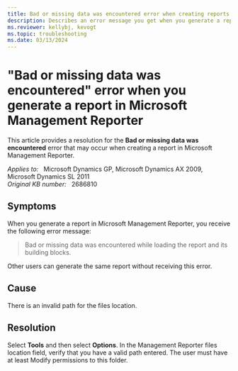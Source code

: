 ```yaml
---
title: Bad or missing data was encountered error when creating reports
description: Describes an error message you get when you generate a report in Microsoft Management Reporter. Provides a resolution.
ms.reviewer: kellybj, kevogt
ms.topic: troubleshooting
ms.date: 03/13/2024
---
```

# "Bad or missing data was encountered" error when you generate a report in Microsoft Management Reporter

This article provides a resolution for the **Bad or missing data was encountered** error that may occur when creating a report in Microsoft Management Reporter.

_Applies to:_ &nbsp; Microsoft Dynamics GP, Microsoft Dynamics AX 2009, Microsoft Dynamics SL 2011  
_Original KB number:_ &nbsp; 2686810

## Symptoms

When you generate a report in Microsoft Management Reporter, you receive the following error message:

> Bad or missing data was encountered while loading the report and its building blocks.

Other users can generate the same report without receiving this error.

## Cause

There is an invalid path for the files location.

## Resolution

Select **Tools** and then select **Options**. In the Management Reporter files location field, verify that you have a valid path entered. The user must have at least Modify permissions to this folder.

